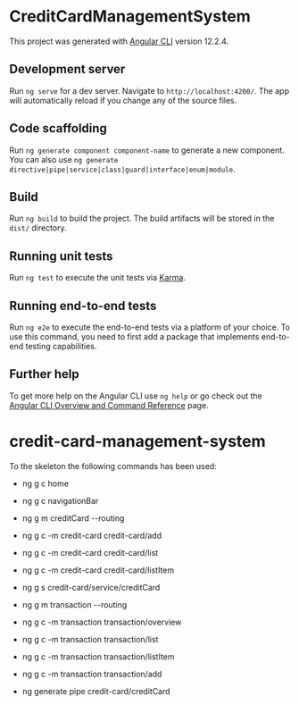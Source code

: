 # CreditCardManagementSystem

This project was generated with [Angular CLI](https://github.com/angular/angular-cli) version 12.2.4.

## Development server

Run `ng serve` for a dev server. Navigate to `http://localhost:4200/`. The app will automatically reload if you change any of the source files.

## Code scaffolding

Run `ng generate component component-name` to generate a new component. You can also use `ng generate directive|pipe|service|class|guard|interface|enum|module`.

## Build

Run `ng build` to build the project. The build artifacts will be stored in the `dist/` directory.

## Running unit tests

Run `ng test` to execute the unit tests via [Karma](https://karma-runner.github.io).

## Running end-to-end tests

Run `ng e2e` to execute the end-to-end tests via a platform of your choice. To use this command, you need to first add a package that implements end-to-end testing capabilities.

## Further help

To get more help on the Angular CLI use `ng help` or go check out the [Angular CLI Overview and Command Reference](https://angular.io/cli) page.

# credit-card-management-system

To the skeleton the following commands has been used:

- ng g c home
- ng g c navigationBar

- ng g m creditCard --routing
- ng g c -m credit-card credit-card/add
- ng g c -m credit-card credit-card/list
- ng g c -m credit-card credit-card/listItem
- ng g s credit-card/service/creditCard

- ng g m transaction --routing
- ng g c -m transaction transaction/overview
- ng g c -m transaction transaction/list
- ng g c -m transaction transaction/listItem
- ng g c -m transaction transaction/add

- ng generate pipe credit-card/creditCard
